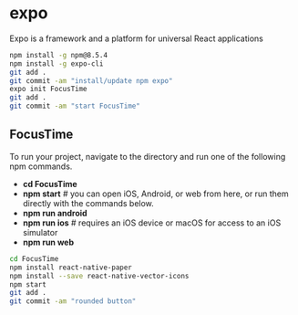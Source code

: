 # expo
Expo is a framework and a platform for universal React applications

```bash
npm install -g npm@8.5.4
npm install -g expo-cli
git add .
git commit -am "install/update npm expo"
expo init FocusTime
git add .
git commit -am "start FocusTime"
```

## FocusTime

To run your project, navigate to the directory and run one of the following npm commands.

- **cd FocusTime**
- **npm start** # you can open iOS, Android, or web from here, or run them directly with the commands below.    
- **npm run android**
- **npm run ios** # requires an iOS device or macOS for access to an iOS simulator
- **npm run web**

```bash
cd FocusTime
npm install react-native-paper
npm install --save react-native-vector-icons
npm start
git add .
git commit -am "rounded button"
```

